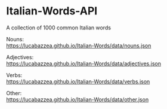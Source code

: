 # Italian-Words-API
A collection of 1000 common Italian words

Nouns:<br/>
https://lucabazzea.github.io/Italian-Words/data/nouns.json

Adjectives:<br/>
https://lucabazzea.github.io/Italian-Words/data/adjectives.json

Verbs:<br/>
https://lucabazzea.github.io/Italian-Words/data/verbs.json

Other:<br/>
https://lucabazzea.github.io/Italian-Words/data/other.json
